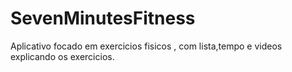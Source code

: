 # SevenMinutesFitness

Aplicativo focado em exercicios fisicos , com lista,tempo e videos explicando os exercicios.
